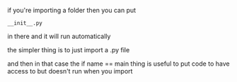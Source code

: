 if you're importing a folder then you can put

    __init__.py
    
in there and it will run automatically 

the simpler thing is to just import a .py file

and then in that case the if name == main thing is useful to
put code to have access to but doesn't run when you import
